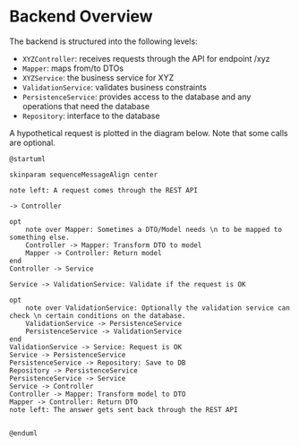 # Backend Overview

The backend is structured into the following levels:
- `XYZController`: receives requests through the API for endpoint /xyz
- `Mapper`: maps from/to DTOs
- `XYZService`: the business service for XYZ
- `ValidationService`: validates business constraints
- `PersistenceService`: provides access to the database and any operations that need the database
- `Repository`: interface to the database


A hypothetical request is plotted in the diagram below. Note that some calls are optional.
```plantuml
@startuml

skinparam sequenceMessageAlign center

note left: A request comes through the REST API

-> Controller

opt
    note over Mapper: Sometimes a DTO/Model needs \n to be mapped to something else.
    Controller -> Mapper: Transform DTO to model
    Mapper -> Controller: Return model
end
Controller -> Service

Service -> ValidationService: Validate if the request is OK

opt
    note over ValidationService: Optionally the validation service can check \n certain conditions on the database.
    ValidationService -> PersistenceService
    PersistenceService -> ValidationService
end
ValidationService -> Service: Request is OK
Service -> PersistenceService
PersistenceService -> Repository: Save to DB
Repository -> PersistenceService
PersistenceService -> Service
Service -> Controller
Controller -> Mapper: Transform model to DTO
Mapper -> Controller: Return DTO
note left: The answer gets sent back through the REST API


@enduml
```